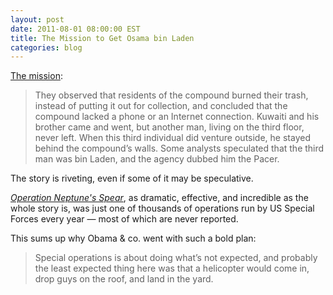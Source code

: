 ```yaml
---
layout: post
date: 2011-08-01 08:00:00 EST
title: The Mission to Get Osama bin Laden
categories: blog
---
```


[The mission](http://www.newyorker.com/reporting/2011/08/08/110808fa_fact_schmidle?currentPage=all):

>They observed that residents of the compound burned their trash, instead of putting it out for collection, and concluded that the compound lacked a phone or an Internet connection. Kuwaiti and his brother came and went, but another man, living on the third floor, never left. When this third individual did venture outside, he stayed behind the compound’s walls. Some analysts speculated that the third man was bin Laden, and the agency dubbed him the Pacer.

The story is riveting, even if some of it may be speculative.

[_Operation Neptune's Spear_](http://en.wikipedia.org/wiki/Death_of_Osama_bin_Laden#Operation_Neptune_Spear), as dramatic, effective, and incredible as the whole story is, was just one of thousands of operations run by US Special Forces every year &mdash; most of which are never reported.

This sums up why Obama & co. went with such a bold plan:

>Special operations is about doing what’s not expected, and probably the least expected thing here was that a helicopter would come in, drop guys on the roof, and land in the yard.